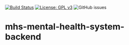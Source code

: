 [![Build Status](https://dev.azure.com/NHSDigitalIXN/Mental%20Health%20System/_apis/build/status/Backend%20-%20CI?branchName=master)](https://dev.azure.com/NHSDigitalIXN/Mental%20Health%20System/_build/latest?definitionId=6&branchName=master) [![License: GPL v3](https://img.shields.io/badge/License-GPLv3-blue.svg)](https://www.gnu.org/licenses/gpl-3.0) ![GitHub issues](https://img.shields.io/github/issues/buseolafusca/mhs-mental-health-system-backend.svg)

# mhs-mental-health-system-backend
